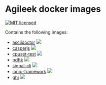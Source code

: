 # Agileek docker images
[![MIT licensed](https://img.shields.io/badge/license-MIT-blue.svg)](https://tldrlegal.com/license/mit-license#summary)

Contains the following images:
* [asciidoctor](asciidoctor/) [![](https://images.microbadger.com/badges/image/agileek/asciidoctor.svg)](https://microbadger.com/images/agileek/asciidoctor "Get your own image badge on microbadger.com")
* [casperjs](casperjs/) [![](https://images.microbadger.com/badges/image/agileek/casperjs.svg)](https://microbadger.com/images/agileek/casperjs "Get your own image badge on microbadger.com")
* [cpuset-test](cpuset-test/) [![](https://images.microbadger.com/badges/image/agileek/cpuset-test.svg)](https://microbadger.com/images/agileek/cpuset-test "Get your own image badge on microbadger.com")
* [pdftk](pdftk/) [![](https://images.microbadger.com/badges/image/agileek/pdftk.svg)](https://microbadger.com/images/agileek/pdftk "Get your own image badge on microbadger.com")
* [signal-cli](signal-cli/) [![](https://images.microbadger.com/badges/image/agileek/signal-cli.svg)](https://microbadger.com/images/agileek/signal-cli "Get your own image badge on microbadger.com")
* [ionic-framework](ionic-framework/) [![](https://images.microbadger.com/badges/image/agileek/ionic-framework.svg)](https://microbadger.com/images/agileek/ionic-framework "Get your own image badge on microbadger.com")
* [ghi](ghi/) [![](https://images.microbadger.com/badges/image/agileek/ghi.svg)](https://microbadger.com/images/agileek/ghi "Get your own image badge on microbadger.com")
